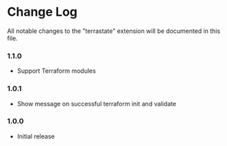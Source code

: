 # Change Log

All notable changes to the "terrastate" extension will be documented in this file.

### 1.1.0

- Support Terraform modules

### 1.0.1

- Show message on successful terraform init and validate

### 1.0.0

- Initial release
